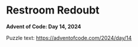 # Restroom Redoubt

**Advent of Code: Day 14, 2024**

Puzzle text: <https://adventofcode.com/2024/day/14>
